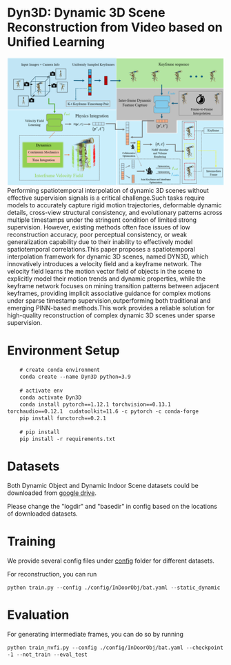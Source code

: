 # Dyn3D: Dynamic 3D Scene Reconstruction from Video based on Unified Learning

![image](412.png)
Performing spatiotemporal interpolation of dynamic 3D scenes without effective supervision signals is a critical challenge.Such tasks require models to accurately capture rigid motion trajectories, deformable dynamic details, cross-view structural consistency, and evolutionary patterns across multiple timestamps under the stringent condition of limited strong supervision. However, existing methods often face issues of low reconstruction accuracy, poor perceptual consistency, or weak generalization capability due to their inability to effectively model spatiotemporal correlations.This paper proposes a spatiotemporal interpolation framework for dynamic 3D scenes, named DYN3D, which innovatively introduces a velocity field and a keyframe network. The velocity field learns the motion vector field of objects in the scene to explicitly model their motion trends and dynamic properties, while the keyframe network focuses on mining transition patterns between adjacent keyframes, providing implicit associative guidance for complex motions under sparse timestamp supervision,outperforming both traditional and emerging PINN-based methods.This work provides a reliable solution for high-quality reconstruction of complex dynamic 3D scenes under sparse supervision.

# Environment Setup
```
    # create conda environment
    conda create --name Dyn3D python=3.9
    
    # activate env
    conda activate Dyn3D
    conda install pytorch==1.12.1 torchvision==0.13.1 torchaudio==0.12.1  cudatoolkit=11.6 -c pytorch -c conda-forge
    pip install functorch==0.2.1
    
    # pip install 
    pip install -r requirements.txt

```
# Datasets
Both Dynamic Object and Dynamic Indoor Scene datasets could be downloaded from [google drive](https://drive.google.com/drive/folders/1je-JW64UvRJ2hmA6nzEKA7VGRIn4lAi6?usp=sharing). 

Please change the "logdir" and "basedir" in config based on the locations of downloaded datasets.

# Training
We provide several config files under [config](./config/) folder for different datasets.

For reconstruction, you can run
```
python train.py --config ./config/InDoorObj/bat.yaml --static_dynamic 
```

# Evaluation
For generating intermediate frames, you can do so by running
```
python train_nvfi.py --config ./config/InDoorObj/bat.yaml --checkpoint -1 --not_train --eval_test
```


